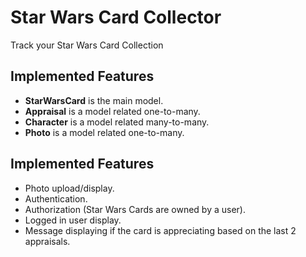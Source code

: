 # Star Wars Card Collector 
Track your Star Wars Card Collection

## Implemented Features
* **StarWarsCard** is the main model.
* **Appraisal** is a model related one-to-many.
* **Character** is a model related many-to-many.
* **Photo** is a model related one-to-many.

## Implemented Features
* Photo upload/display.
* Authentication.
* Authorization (Star Wars Cards are owned by a user).
* Logged in user display.
* Message displaying if the card is appreciating based on the last 2 appraisals.
